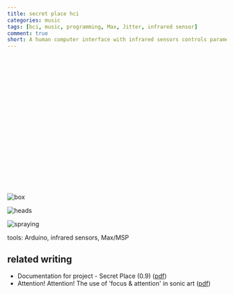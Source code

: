 ```yaml
---
title: secret place hci
categories: music
tags: [bci, music, programming, Max, Jitter, infrared sensor]
comment: true
short: A human computer interface with infrared sensors controls parameters of a soundscape e.g. spacialisation and instrument volume.
---
```

<br>
<div class="wistia_responsive_padding" style="padding:56.25% 0 0 0;position:relative;"><div class="wistia_responsive_wrapper" style="height:100%;left:0;position:absolute;top:0;width:100%;">
<div id="wistia_irfrbu2ryd" class="wistia_embed" style="width:100%px;height:100%px;">&nbsp;</div>
</div></div>
<script charset="ISO-8859-1" src="//fast.wistia.com/assets/external/E-v1.js"></script>
<script>
wistiaEmbed = Wistia.embed("irfrbu2ryd", {
  videoFoam: true
});
</script>

![box](/../assets/images/2011-04-06-secret-place-01.jpg)

![heads](/../assets/images/2011-04-06-secret-place-02.jpg)

![spraying](/../assets/images/2011-04-06-secret-place-03.jpg)

tools: Arduino, infrared sensors, Max/MSP
<br>
## related writing

* Documentation for project - Secret Place (0.9) (<a href="/../assets/doc/K_Hofstadter_2010_Secret_Place_Project.pdf">pdf</a>)    
* Attention! Attention! The use of 'focus & attention' in sonic art (<a href="/../assets/doc/K_Hofstadter_2010_attention_attention_the_use_of_focus_and_ attention_in_sonic_art.pdf">pdf</a>)
